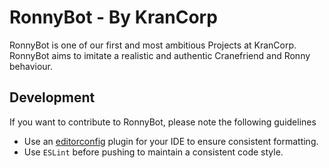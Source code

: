 # RonnyBot - By KranCorp
RonnyBot is one of our first and most ambitious Projects at KranCorp.
RonnyBot aims to imitate a realistic and authentic Cranefriend and Ronny behaviour.

## Development
If you want to contribute to RonnyBot, please note the following guidelines
* Use an [editorconfig](http://editorconfig.org/#download) plugin for your IDE to ensure consistent formatting.
* Use `ESLint` before pushing to maintain a consistent code style.
